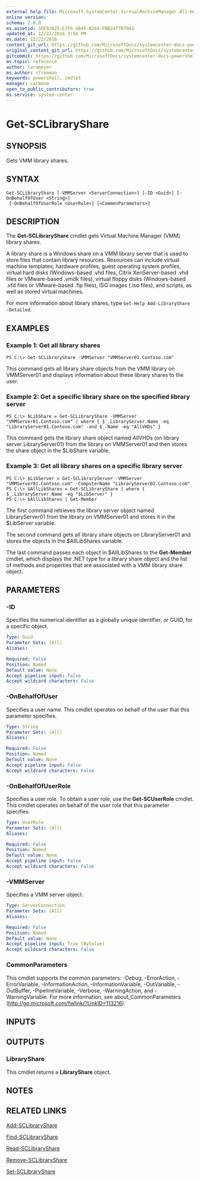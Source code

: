 ```yaml
---
external help file: Microsoft.SystemCenter.VirtualMachineManager.dll-Help.xml
online version: 
schema: 2.0.0
ms.assetid: 5DE02B25-E2F6-4845-B265-FBB2477B70A1
updated_at: 12/22/2016 3:56 PM
ms.date: 12/22/2016
content_git_url: https://github.com/MicrosoftDocs/systemcenter-docs-powershell/blob/master/systemcenter-cmdlets/SystemCenter2016/VirtualMachineManager/vlatest/Get-SCLibraryShare.md
original_content_git_url: https://github.com/MicrosoftDocs/systemcenter-docs-powershell/blob/master/systemcenter-cmdlets/SystemCenter2016/VirtualMachineManager/vlatest/Get-SCLibraryShare.md
gitcommit: https://github.com/MicrosoftDocs/systemcenter-docs-powershell/blob/96e5647587661652225fbdd2c797cd4d59d542bc/systemcenter-cmdlets/SystemCenter2016/VirtualMachineManager/vlatest/Get-SCLibraryShare.md
ms.topic: reference
author: tarameyer
ms.author: cfreeman
keywords: powershell, cmdlet
manager: carmonm
open_to_public_contributors: true
ms.service: system-center
---
```


# Get-SCLibraryShare

## SYNOPSIS
Gets VMM library shares.

## SYNTAX

```
Get-SCLibraryShare [-VMMServer <ServerConnection>] [-ID <Guid>] [-OnBehalfOfUser <String>]
 [-OnBehalfOfUserRole <UserRole>] [<CommonParameters>]
```

## DESCRIPTION
The **Get-SCLibraryShare** cmdlet gets Virtual Machine Manager (VMM) library shares.

A library share is a Windows share on a VMM library server that is used to store files that contain library resources.
Resources can include virtual machine templates, hardware profiles, guest operating system profiles, virtual hard disks (Windows-based .vhd files, Citrix XenServer-based .vhd files or VMware-based .vmdk files), virtual floppy disks (Windows-based .vfd files or VMware-based .flp files), ISO images (.iso files), and scripts, as well as stored virtual machines.

For more information about library shares, type `Get-Help Add-LibraryShare -Detailed`.

## EXAMPLES

### Example 1: Get all library shares
```
PS C:\> Get-SCLibraryShare -VMMServer "VMMServer01.Contoso.com"
```

This command gets all library share objects from the VMM library on VMMServer01 and displays information about these library shares to the user.

### Example 2: Get a specific library share on the specified library server
```
PS C:\> $LibShare = Get-SCLibraryShare -VMMServer "VMMServer01.Contoso.com" | where { $_.LibraryServer.Name -eq "LibraryServer01.Contoso.com" -and $_.Name -eq "AllVHDs" }
```

This command gets the library share object named AllVHDs (on library server LibraryServer01) from the library on VMMServer01 and then stores the share object in the $LibShare variable.

### Example 3: Get all library shares on a specific library server
```
PS C:\> $LibServer = Get-SCLibraryServer -VMMServer "VMMServer01.Contoso.com" -ComputerName "LibraryServer01.Contoso.com"
PS C:\> $AllLibShares = Get-SCLibraryShare | where { $_.LibraryServer.Name -eq "$LibServer" } 
PS C:\> $AllLibShares | Get-Member
```

The first command retrieves the library server object named LibraryServer01 from the library on VMMServer01 and stores it in the $LibServer variable.

The second command gets all library share objects on LibraryServer01 and stores the objects in the $AllLibShares variable.

The last command passes each object in $AllLibShares to the **Get-Member** cmdlet, which displays the .NET type for a library share object and the list of methods and properties that are associated with a VMM library share object.

## PARAMETERS

### -ID
Specifies the numerical identifier as a globally unique identifier, or GUID, for a specific object.

```yaml
Type: Guid
Parameter Sets: (All)
Aliases: 

Required: False
Position: Named
Default value: None
Accept pipeline input: False
Accept wildcard characters: False
```

### -OnBehalfOfUser
Specifies a user name.
This cmdlet operates on behalf of the user that this parameter specifies.

```yaml
Type: String
Parameter Sets: (All)
Aliases: 

Required: False
Position: Named
Default value: None
Accept pipeline input: False
Accept wildcard characters: False
```

### -OnBehalfOfUserRole
Specifies a user role.
To obtain a user role, use the **Get-SCUserRole** cmdlet.
This cmdlet operates on behalf of the user role that this parameter specifies.

```yaml
Type: UserRole
Parameter Sets: (All)
Aliases: 

Required: False
Position: Named
Default value: None
Accept pipeline input: False
Accept wildcard characters: False
```

### -VMMServer
Specifies a VMM server object.

```yaml
Type: ServerConnection
Parameter Sets: (All)
Aliases: 

Required: False
Position: Named
Default value: None
Accept pipeline input: True (ByValue)
Accept wildcard characters: False
```

### CommonParameters
This cmdlet supports the common parameters: -Debug, -ErrorAction, -ErrorVariable, -InformationAction, -InformationVariable, -OutVariable, -OutBuffer, -PipelineVariable, -Verbose, -WarningAction, and -WarningVariable. For more information, see about_CommonParameters (http://go.microsoft.com/fwlink/?LinkID=113216).

## INPUTS

## OUTPUTS

### LibraryShare
This cmdlet returns a **LibraryShare** object.

## NOTES

## RELATED LINKS

[Add-SCLibraryShare](xref:SystemCenter2016/VirtualMachineManager/vlatest/Add-SCLibraryShare.md)

[Find-SCLibraryShare](xref:SystemCenter2016/VirtualMachineManager/vlatest/Find-SCLibraryShare.md)

[Read-SCLibraryShare](xref:SystemCenter2016/VirtualMachineManager/vlatest/Read-SCLibraryShare.md)

[Remove-SCLibraryShare](xref:SystemCenter2016/VirtualMachineManager/vlatest/Remove-SCLibraryShare.md)

[Set-SCLibraryShare](xref:SystemCenter2016/VirtualMachineManager/vlatest/Set-SCLibraryShare.md)

